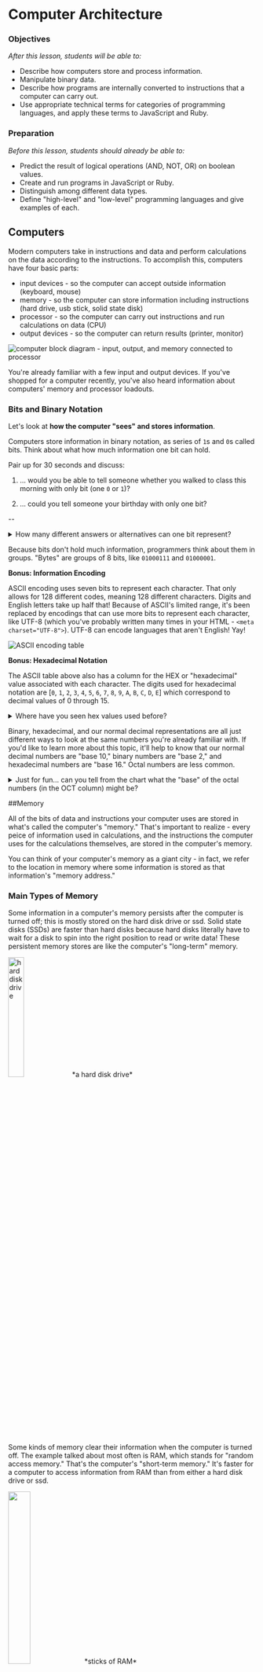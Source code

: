 <!--
---
title: Computer Architecture
type: lesson
duration: "1:15"
creator:
    name: 
    city: SF
competencies: Computer Science

@TODO - copyright for images (or replace)
---


Parts of a computer  
Memory  
Care because processor accesses values from memory (what's an array? a linked list?!!)  
Processor, Instructions, Processor Registers and Cache  
Processes, Threads  
Machine language, compiling  
Virtual Machines, Interpreters  
Interpreters - variable hoisting  ?



Get a one-sentence understanding of the parts that aren't relevant to web dev but that you'll be expected to know.  Define key terms and/or identify key properties of a language, especially the ones we've used in class.


---
References:
http://www.bbc.co.uk/education/guides/zwbk87h/revision/1
https://www.recurse.com/blog/7-understanding-c-by-learning-assembly
---

-->

# Computer Architecture

### Objectives
*After this lesson, students will be able to:*

- Describe how computers store and process information.   
- Manipulate binary data.   
- Describe how programs are internally converted to instructions that a computer can carry out.   
- Use appropriate technical terms for categories of programming languages, and apply these terms to JavaScript and Ruby.  

### Preparation
*Before this lesson, students should already be able to:*

- Predict the result of logical operations (AND, NOT, OR) on boolean values. 
- Create and run programs in JavaScript or Ruby. 
- Distinguish among different data types.
- Define "high-level" and "low-level" programming languages and give examples of each. 


## Computers 

Modern computers take in instructions and data and perform calculations on the data according to the instructions.  To accomplish this, computers have four basic parts:

* input devices - so the computer can accept outside information (keyboard, mouse)
* memory - so the computer can store information including instructions (hard drive, usb stick, solid state disk)
* processor - so the computer can carry out instructions and run calculations on data (CPU)
* output devices - so the computer can return results (printer, monitor)

![computer block diagram - input, output, and memory connected to processor](http://onlinemca.com/mca_course/kurukshetra_university/semester1/c/img_c/comp_block_diagram.png)


You're already familiar with a few input and output devices. If you've shopped for a computer recently, you've also heard information about computers' memory and processor loadouts. 






### Bits and Binary Notation

Let's look at **how the computer "sees" and stores information**.

Computers store information in binary notation, as series of `1`s and `0`s called bits.  Think about what how much information one bit can hold.  

Pair up for 30 seconds and discuss: 

1. ... would you be able to tell someone whether you walked to class this morning with only bit (one `0` or `1`)? 

1. ... could you tell someone your birthday with only one bit? 

--


<details>   
  <summary>How many different answers or alternatives can one bit represent?</summary>   
   * Two! You may have come up with some cool schemes to pass information.  Remember computers aren't as clever as people! From a computer's perspective, one bit can only represent two possibilities.  
</details>   


Because bits don't hold much information, programmers think about them in groups.  "Bytes" are groups of 8 bits, like `01000111` and `01000001`.

<!--<details> -->
<!--  <summary>How many different combinations of `1`s and `0`s are possible in a byte?</summary>-->
<!--   <p> 2<sup>8</sup>, or 256</p>-->
<!--</details> -->

**Bonus: Information Encoding**

ASCII encoding uses seven bits to represent each character. That only allows for 128 different codes, meaning 128 different characters. Digits and English letters take up half that!  Because of ASCII's limited range, it's been replaced by encodings that can use more bits to represent each character, like UTF-8 (which you've probably written many times in your HTML - `<meta charset="UTF-8">`).  UTF-8 can encode languages that aren't English! Yay!

![ASCII encoding table](http://web.alfredstate.edu/weimandn/miscellaneous/ascii/ASCII%20Conversion%20Chart.gif)


**Bonus: Hexadecimal Notation**

The ASCII table above also has a column for the HEX or "hexadecimal" value associated with each character. The digits used for hexadecimal notation are [`0`, `1`, `2`, `3`, `4`, `5`, `6`, `7`, `8`, `9`, `A`, `B`, `C`, `D`, `E`] which correspond to decimal values of 0 through 15. 


<details>
<summary>Where have you seen hex values used before?</summary>
<p>One possibility is for hex color values in CSS</p>
```css
body {
	color: "#ED86B4";
}
```
</details>

Binary, hexadecimal, and our normal decimal representations are all just different ways to look at the same numbers you're already familiar with.  If you'd like to learn more about this topic, it'll help to know that our normal decimal numbers are "base 10," binary numbers are "base 2," and hexadecimal numbers are "base 16." Octal numbers are less common. 

<details>
<summary>Just for fun... can you tell from the chart what the "base" of the octal numbers (in the OCT column) might be?</summary>
<p>Octal numbers are base 8. The "base" of a number system tells how many digits it has. Looking at the chart, you'll notice the OCT column only uses the digits 0 through 7 -- 8 digits!</p>
</details>

<!--#### Practice with Binary Numbers-->


<!--Bit manipulation describes operations that act on binary numbers.  You can perform common arithmetic on binary numbers. There's also a specail name for "bit shifting" values left or right. This either adds a `0` at the end of the number for left shift ( `<<`), which is equivalent to multiplying by 2, or removes the last binary digit for right shift (`>>`), which is almost like diving by two (why almost?).  -->

<!--As sequences of 0s and 1s, binary numbers can also be acted on by logical operators, if you consider each `1` like a `true` and each `0` like a `false`.  For example, `NOT 101` would give `010`.   `1011 AND 1101` would give `1001`. -->

<!--<details> -->
<!--  <summary>What other operations do you think can act on binary numbers?</summary>-->
<!--   <p> We've seen `AND` and `OR`.</p>-->
<!--</details> -->

<!--A boolean operator you may not know of is `XOR`. It's a lot like `OR`, except `a XOR b` is only true if exactly one of a or b is true.  If both a and b are true, or if both are false, `a XOR b` is false.   So `1010 XOR 0011` would give `1001`.-->

##Memory

All of the bits of data and instructions your computer uses are stored in what's called the computer's "memory."  That's important to realize - every peice of information used in calculations, and the instructions the computer uses for the calculations themselves, are stored in the computer's memory. 

You can think of your computer's memory as a giant city - in fact, we refer to the location in memory where some information is stored as that information's "memory address."

### Main Types of Memory

Some information in a computer's memory persists after the computer is turned off; this is mostly stored on the hard disk drive or ssd. Solid state disks (SSDs) are faster than hard disks because hard disks literally have to wait for a disk to spin into the right position to read or write data!  These persistent memory stores are like the computer's "long-term" memory.

<img src="http://www.oceantechonline.com/wp-content/uploads/2013/04/hard-drive1.png" alt="hard disk drive" width="25%">
*a hard disk drive*

Some kinds of memory clear their information when the computer is turned off. The example talked about most often is RAM, which stands for "random access memory."  That's the computer's "short-term memory." It's faster for a computer to access information from RAM than from either a hard disk drive or ssd.

<img src="http://www.nemixcorp.com/media/catalog/product/cache/1/image/9df78eab33525d08d6e5fb8d27136e95/1/8/184_pin_eccx2-a.jpg" width="30%">
*sticks of RAM*

<details>
<summary> Do you think the following are stored "on disk" or in RAM: the code for your computer's operating system, an array you create in the Chrome developer tools console, a file you download?</summary>
<ul>
<li>The code for your operating system had better persist after you restart your computer! That should be on disk.</li>
<li>An array you create in the Chrome developer tools won't even be there if you restart Chrome. It must be stored in RAM. </li>
<li>A file you download will be there the next time you start your computer, so it must be stored on disk. </li>
</ul>

</details>

### Units of Memory

Most modern personal computer hard drives can store hundreds of gigabytes or even a few terabytes, and most RAM is sold in 4-, 8-, or 16-gigabyte "sticks."  

**Bonus: Memory Size Requriements**
	
	* A single character like "a" or "&#x266b;" can be stored in a few bytes of memory. 
	* A small text file is often a few kilobytes long.  
	* An average music MP3 file would be a few megabytes.
	* DVDs are usually a few gigabytes.  
	* A terabyte is enough to hold about 2000 hours of good quality audio.  
	* A petabyte is about three month's worth of tweets - for everyone using twitter!  


### The Computer's View of Memory

When you create a variable, some amount of space in memory is reserved for that variable, a place in the memory "city" where that information can live.  This is called memory allocation. When a variable is no longer needed, the space should be freed; this is called memory deallocation. Most high-level programming languages handle memory allocation and deallocation for us. 

<!--Programming lanaguges that automatically handle getting rid of old data (for instance, after it goes out of scope) are doing "garbage collection" for us.  -->

<!--<details>-->
<!--<summary>Is JavaScript garbage collected?</summary>-->
<!--<p>We've created JavaScript variables, but we haven't had to carefully destroy them when we're done using them.  JavaScript **is** a garbage collected language.</p>-->
<!--</details>-->





## Processors


Processors perform all of the operations that take place within your computer.  The processor is the "brain" of the computer!

<img src="https://blazotech.files.wordpress.com/2011/05/1298865422-79.jpg" width="25%"> 
*a processor*


 You can think of the processor as having a few main important parts:

 * the arithmetic logic unit, which performs arithmetic and logical operations on binary data
 * the registers, which are tiny storage spaces for the data beging operated on
 * the cache, which is another small area of memory for data that's likely to be accessed again soon


The number of bits a processor can work on at one time is related to its "word size." Common word sizes are 32 bits or 64 bits, which is why you'll mostly hear about 32bit or 64bit processors.  



<!--<details>   -->
<!--  <summary>How many different combinations of `1`s and `0`s are possible in a 32-bit word?</summary>   -->
<!--   <p> 2<sup>32</sup>, or 4294967296</p>   -->
<!--</details>   -->


Processors act on data stored in memory and follow instructions stored in memory. Where that information is stored has an impact on how quickly the processor can access and act on it.

![chart of memory types: size, cost, and access speed](https://cloud.githubusercontent.com/assets/3254910/12181035/b55fae34-b534-11e5-8f86-18b111d0b3ef.png)  




### Processes and Threads 

Each instance of a running program is called a process; a processor can only work on one process at once. To see a list of processes running on your computer, enter the `top` command in your terminal. Seriously, do it now.

A single processor can only work on one thing at a time. Users want to be able to do more than one thing at a time with their computers. There are a few approaches to fixing this problem. First, the processor changes which process it's working on avoid any downtime. If one process needs to wait for user input, for example, the computer will work on a different process for a while to fill that time.  Many computers also have "dual" or "quad" core processors, which is like having 2 or 4 processors. Most modern architectures also allow for threading, where process are divided into smaller "threads", individual tasks that the processor focuses on for a short amount of time.



## Break!


## Interpreters and Compilers

If the processor works with 0s and 1s, how does it know what to do when we give it a line of code like `var speed = 50;`? The code we write has to be translated to instructions the processor can carry out. 


### Low-level Programming Languages

Very early in the history of computer development, Assembly languages were created to manipulate computer memory and operations in a way that's possible for humans to read, instead of just 1s and 0s.  How human-readable they are depends on your level of training. There is usually a one-to-one correspondance between a line of code in assembly and an operation carried out by the processor, so they still look a lot like code and not at all like English.

Here's an example of some assembly commands and debugging information. The debugging information on the left hand side includes the name of the file that was run (`test`) and the memory address where the beginning of the function started. The assembly commands are in the middle, between the colons and the semicolons. The parts after the colons are comments.

```assembly
test`main:
test[0x100000f90] <+0>: pushq  %rbp         ; these first two instructions keep track of  
test[0x100000f91] <+1>: movq   %rsp, %rbp   ;  ... where the function starts
test[0x100000f94] <+4>: xorl   %eax, %eax   ; does a logical XOR on the same thing twice - whatever's stored in %eax
					    ;  ... and stores the result in %eax - ensuring %eax is now 0
					    ;  ... the l in xorl just stands for "long" integer data type
test[0x100000f96] <+6>: popq   %rbp	    ; pops the stored value of the base pointer back into the base pointer
test[0x100000f97] <+7>: retq                ; jumps back to the return address (which was also stored in call stack)
```


Can you identify what the code is doing?  The %rbp, %rsp, and %eax are registers - data storage locations directly in the processor. It's very fast for a computer to access the processor's registers, and they usually store the operands for an arithmetic or logic operation being carried out. The %rbp and %rsp registers have special purposes; they help the computer keep track of where in the call stack the current operations are being carried out (we won't go into this too much, but it's the basis for how control flow works).


Here's that code translated into a low-level programming language called C:

```c
/* test.c */
int main(){
  int a = 16;
  int b = 32;
  return 0;
}
```

Line by line, what do you think is happening in the code samples above? What do you think `int` means? What data types are x, y, and main?

Here's a JavaScript analogue:

```js
(function main(){
  var a = 16;
  var b = 32;
  var c = a + b;
  return c;
})()
```


## Compilers and Interpreters

Compiling translates source code into a lower-level language, usually into an assembly language or machine code that can be run directly by the processor. Programming in a compiled language requires an extra step between writing and running code; you literally have to compile the code into a language the machine can read.  This creates extra delay as you have to compile code before running it, but the compiled code runs very fast because the machine can run it very directly. 

With interpreted languages like we've been using, the source code is translated a little at a time in real time as it's run, instead of all at once before it is run.  The code isn't translated directly all the way down to the machine code level. It's translated to an intermediate format and then run in a virtual machine -- a simulated computer within the actual computer. The virtual machine has precompiled chunks of code that map to machine code.  

Programmers working with compiled languages have to use different compilers for the different systems they work on - Windows, Ubuntu, and OS X, for example. They have to consciously find and use the correct compiler.   When working with interpreted languages, the same code can run on many systems. The effort of translating that code to machine language falls to the virtual machine, where the programmer doesn't have to worry about it at all.

One popular compiled language used in web development is Java, which compiles to a special "bytecode" instead of to assembly. 

## Static and Dynamic Typing

When a language makes you specify the type of a variable and does not allow you to change it, that's called static typing.  We haven't had to specify the types of variables in JavaScript or Ruby, and we can change the type of a variable - this is dynamic typing! Interpreted and compiled languages can both be statically or dynamically typed.

## Practice

Discuss the following questions with a partner:

1. Is JavaScript "garbage collected"?  How about Ruby?

1. Does JavaScript have "static typing" or "dynamic typing"?  Ruby?

1. Is JavaScript a "compiled language" or an "interpreted language"? What about Ruby?

1. What is a "scripting lanauage"? Give an example.

1. What do we mean by "high-level" and "low-level" languages? Give an example of each. 

1. How many values can you represent with one bit?  One decimal digit? One letter?  

1. How many values can you represent with a sequence of eight bits?  How about with a sequence of eight letters?
